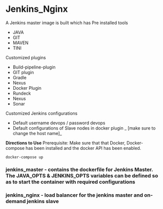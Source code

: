 # Jenkins_Nginx

A Jenkins master image is built which has 
Pre installed tools
* JAVA
* GIT
* MAVEN
* TINI

Customized plugins 
* Build-pipeline-plugin
* GIT plugin
* Gradle
* Nexus
* Docker Plugin
* Rundeck
* Nexus
* Sonar

Customized Jenkins configurations 

* Default username devops / password devops 
* Default configurations of Slave nodes in docker plugin _ [make sure to change the host name]_

**Directions to Use**
Prerequisite: Make sure that that Docker, Docker-compose has been installed and the docker API has been enabled.

`docker-compose up`

### jenkins_master - contains the dockerfile for Jenkins Master. The JAVA_OPTS & JENKINS_OPTS variables can be defined so as to start the container with required configurations 

### jenkins_nginx - load balancer for the jenkins master and on-demand jenkins slave 
